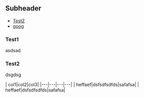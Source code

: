 ## Subheader

- [Test2](#test1)
- [goog](http://www.google.com.tr)

### Test1
asdsad

### Test2
dsgdsg

| col1|col2|col3|
|---|---|---|---|
| heffaef|dsfsdfsdfds|safafsa|
| heffaef|dsfsdfsdfds|safafsa|